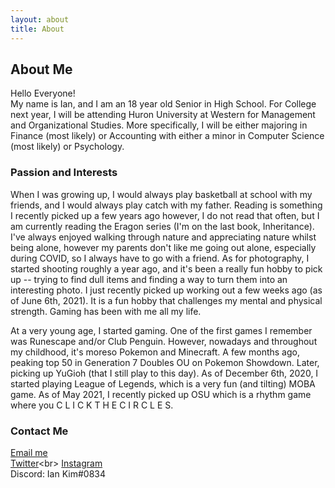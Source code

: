 ```yaml
---
layout: about
title: About
---
```


## About Me  

Hello Everyone!  
My name is Ian, and I am an 18 year old Senior in High School. For College next year, I will be attending Huron University at Western for Management and Organizational Studies. More specifically, I will be either majoring in Finance (most likely) or Accounting with either a minor in Computer Science (most likely) or Psychology.  


### Passion and Interests
When I was growing up, I would always play basketball at school with my friends, and I would always play catch with my father. Reading is something I recently picked up a few years ago however, I do not read that often, but I am currently reading the Eragon series (I'm on the last book, Inheritance). I've always enjoyed walking through nature and appreciating nature whilst being alone, however my parents don't like me going out alone, especially during COVID, so I always have to go with a friend. As for photography, I started shooting roughly a year ago, and it's been a really fun hobby to pick up -- trying to find dull items and finding a way to turn them into an interesting photo. I just recently picked up working out a few weeks ago (as of June 6th, 2021). It is a fun hobby that challenges my mental and physical strength. Gaming has been with me all my life. 

At a very young age, I started gaming. One of the first games I remember was Runescape and/or Club Penguin. However, nowadays and throughout my childhood, it's moreso Pokemon and Minecraft. A few months ago, peaking top 50 in Generation 7 Doubles OU on Pokemon Showdown. Later, picking up YuGioh (that I still play to this day). As of December 6th, 2020, I started playing League of Legends, which is a very fun (and tilting) MOBA game. As of May 2021, I recently picked up OSU which is a rhythm game where you C L I C K  T H E  C I R C L E S.

### Contact Me 
[Email me](https://mail.google.com/mail/u/3/#inbox?compose=GTvVlcSMVVxMZlllKkfBFxnPJHbtRxtFClCzGzfbTMpClbJRFZvKpBZRnDZdPXQwjPrmjMlfCgLjs)<br>
[Twitter](https://twitter.com/Kimmy0409_)<br>
[Instagram](https://www.instagram.com/kimmy.photos_/)<br>
Discord: Ian Kim#0834




